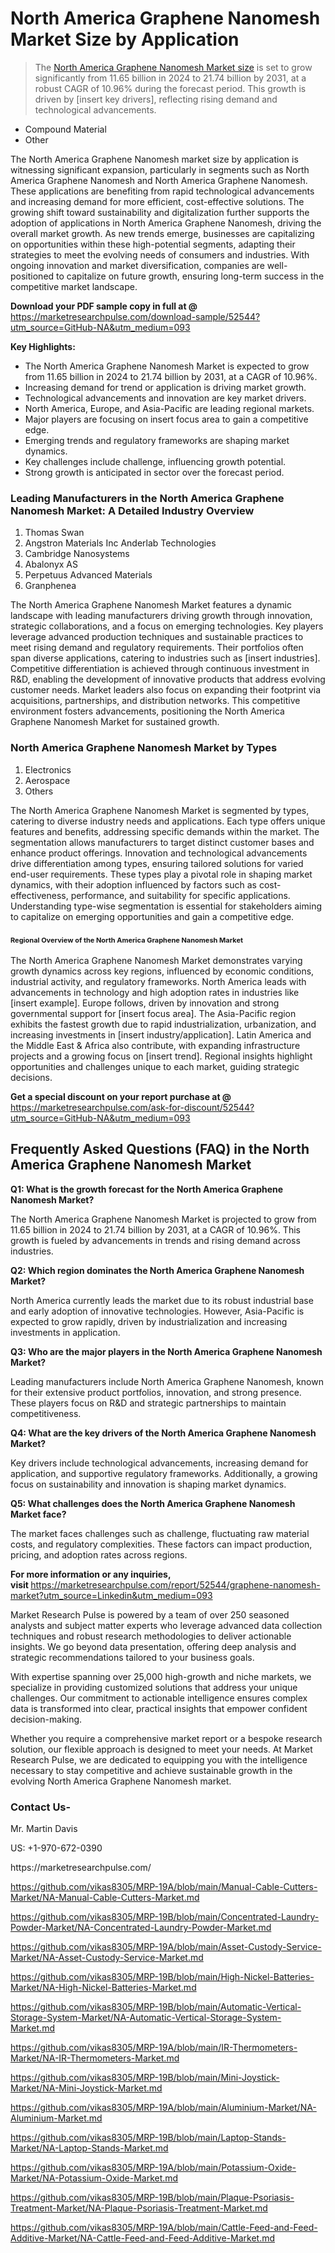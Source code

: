 
<h1>North America Graphene Nanomesh Market&nbsp;Size by Application</h1><blockquote><p>The <a href="https://marketresearchpulse.com/download-sample/52544?utm_source=GitHub-NA&amp;utm_medium=093">North America Graphene Nanomesh Market size</a> is set to grow significantly from 11.65 billion in 2024 to 21.74 billion by 2031, at a robust CAGR of 10.96% during the forecast period. This growth is driven by [insert key drivers], reflecting rising demand and technological advancements.</p></blockquote><ul><li>Compound Material<li> Other</li></ul><p>The North America Graphene Nanomesh market size by application is witnessing significant expansion, particularly in segments such as North America Graphene Nanomesh and North America Graphene Nanomesh. These applications are benefiting from rapid technological advancements and increasing demand for more efficient, cost-effective solutions. The growing shift toward sustainability and digitalization further supports the adoption of applications in North America Graphene Nanomesh, driving the overall market growth. As new trends emerge, businesses are capitalizing on opportunities within these high-potential segments, adapting their strategies to meet the evolving needs of consumers and industries. With ongoing innovation and market diversification, companies are well-positioned to capitalize on future growth, ensuring long-term success in the competitive market landscape.</p><p><strong>Download your PDF sample copy in full at @ </strong><a href="https://marketresearchpulse.com/download-sample/52544?utm_source=GitHub-NA&amp;utm_medium=093">https://marketresearchpulse.com/download-sample/52544?utm_source=GitHub-NA&amp;utm_medium=093</a></p><p><strong>Key Highlights: </strong></p><ul><li>The North America Graphene Nanomesh Market is expected to grow from 11.65 billion in 2024 to 21.74 billion by 2031, at a CAGR of 10.96%.</li><li>Increasing demand for trend or application is driving market growth.</li><li>Technological advancements and innovation are key market drivers.</li><li>North America, Europe, and Asia-Pacific are leading regional markets.</li><li>Major players are focusing on insert focus area to gain a competitive edge.</li><li>Emerging trends and regulatory frameworks are shaping market dynamics.</li><li>Key challenges include challenge, influencing growth potential.</li><li>Strong growth is anticipated in sector over the forecast period.</li></ul><h3>Leading Manufacturers in the North America Graphene Nanomesh Market: A Detailed Industry Overview</h3><ol><li>Thomas Swan</li><li>Angstron Materials Inc Anderlab Technologies</li><li>Cambridge Nanosystems</li><li>Abalonyx AS</li><li>Perpetuus Advanced Materials</li><li>Granphenea</li></ol><div class="flex max-w-full flex-col flex-grow"><div class="min-h-8 text-message flex w-full flex-col items-end gap-2 whitespace-normal break-words [.text-message+&amp;]:mt-5" dir="auto" data-message-author-role="assistant" data-message-id="fd8432e4-4910-450d-b182-61b7bfb0a01f" data-message-model-slug="gpt-4o"><div class="flex w-full flex-col gap-1 empty:hidden first:pt-[3px]"><div class="markdown prose w-full break-words dark:prose-invert light"><p>The North America Graphene Nanomesh Market features a dynamic landscape with leading manufacturers driving growth through innovation, strategic collaborations, and a focus on emerging technologies. Key players leverage advanced production techniques and sustainable practices to meet rising demand and regulatory requirements. Their portfolios often span diverse applications, catering to industries such as [insert industries]. Competitive differentiation is achieved through continuous investment in R&amp;D, enabling the development of innovative products that address evolving customer needs. Market leaders also focus on expanding their footprint via acquisitions, partnerships, and distribution networks. This competitive environment fosters advancements, positioning the North America Graphene Nanomesh Market for sustained growth.</p></div></div></div></div><h3>North America Graphene Nanomesh Market by Types</h3><ol><li>Electronics<li> Aerospace<li> Others</li></ol><div class="flex max-w-full flex-col flex-grow"><div class="min-h-8 text-message flex w-full flex-col items-end gap-2 whitespace-normal break-words [.text-message+&amp;]:mt-5" dir="auto" data-message-author-role="assistant" data-message-id="084470be-0bb7-4664-bddf-5156b4f41249" data-message-model-slug="gpt-4o-mini"><div class="flex w-full flex-col gap-1 empty:hidden first:pt-[3px]"><div class="markdown prose w-full break-words dark:prose-invert light"><p>The North America Graphene Nanomesh Market is segmented by types, catering to diverse industry needs and applications. Each type offers unique features and benefits, addressing specific demands within the market. The segmentation allows manufacturers to target distinct customer bases and enhance product offerings. Innovation and technological advancements drive differentiation among types, ensuring tailored solutions for varied end-user requirements. These types play a pivotal role in shaping market dynamics, with their adoption influenced by factors such as cost-effectiveness, performance, and suitability for specific applications. Understanding type-wise segmentation is essential for stakeholders aiming to capitalize on emerging opportunities and gain a competitive edge.</p></div></div></div></div><h3><span style="font-size: 11px;">Regional Overview of the North America Graphene Nanomesh Market</span></h3><div class="flex max-w-full flex-col flex-grow"><div class="min-h-8 text-message flex w-full flex-col items-end gap-2 whitespace-normal break-words [.text-message+&amp;]:mt-5" dir="auto" data-message-author-role="assistant" data-message-id="e9038762-ce64-4e30-91c9-9bd413514231" data-message-model-slug="gpt-4o-mini"><div class="flex w-full flex-col gap-1 empty:hidden first:pt-[3px]"><div class="markdown prose w-full break-words dark:prose-invert light"><p>The North America Graphene Nanomesh Market demonstrates varying growth dynamics across key regions, influenced by economic conditions, industrial activity, and regulatory frameworks. North America leads with advancements in technology and high adoption rates in industries like [insert example]. Europe follows, driven by innovation and strong governmental support for [insert focus area]. The Asia-Pacific region exhibits the fastest growth due to rapid industrialization, urbanization, and increasing investments in [insert industry/application]. Latin America and the Middle East &amp; Africa also contribute, with expanding infrastructure projects and a growing focus on [insert trend]. Regional insights highlight opportunities and challenges unique to each market, guiding strategic decisions.</p></div></div></div></div><p><strong>Get a special discount on your report purchase at @ </strong><a href="https://marketresearchpulse.com/ask-for-discount/52544?utm_source=GitHub-NA&amp;utm_medium=093">https://marketresearchpulse.com/ask-for-discount/52544?utm_source=GitHub-NA&amp;utm_medium=093</a></p><h2>Frequently Asked Questions (FAQ) in the North America Graphene Nanomesh Market</h2><p><strong>Q1: What is the growth forecast for the North America Graphene Nanomesh Market?</strong></p><p>The North America Graphene Nanomesh Market is projected to grow from 11.65 billion in 2024 to 21.74 billion by 2031, at a CAGR of 10.96%. This growth is fueled by advancements in trends and rising demand across industries.</p><p><strong>Q2: Which region dominates the North America Graphene Nanomesh Market?</strong></p><p>North America currently leads the market due to its robust industrial base and early adoption of innovative technologies. However, Asia-Pacific is expected to grow rapidly, driven by industrialization and increasing investments in application.</p><p><strong>Q3: Who are the major players in the North America Graphene Nanomesh Market?</strong></p><p>Leading manufacturers include North America Graphene Nanomesh, known for their extensive product portfolios, innovation, and strong presence. These players focus on R&amp;D and strategic partnerships to maintain competitiveness.</p><p><strong>Q4: What are the key drivers of the North America Graphene Nanomesh Market?</strong></p><p>Key drivers include technological advancements, increasing demand for application, and supportive regulatory frameworks. Additionally, a growing focus on sustainability and innovation is shaping market dynamics.</p><p><strong>Q5: What challenges does the North America Graphene Nanomesh Market face?</strong></p><p>The market faces challenges such as challenge, fluctuating raw material costs, and regulatory complexities. These factors can impact production, pricing, and adoption rates across regions.</p><p><strong>For more information or any inquiries, visit&nbsp;</strong><a href="https://marketresearchpulse.com/report/52544/graphene-nanomesh-market?utm_source=Linkedin&utm_medium=093">https://marketresearchpulse.com/report/52544/graphene-nanomesh-market?utm_source=Linkedin&utm_medium=093</a></p><p>Market Research Pulse is powered by a team of over 250 seasoned analysts and subject matter experts who leverage advanced data collection techniques and robust research methodologies to deliver actionable insights. We go beyond data presentation, offering deep analysis and strategic recommendations tailored to your business goals.</p><p>With expertise spanning over 25,000 high-growth and niche markets, we specialize in providing customized solutions that address your unique challenges. Our commitment to actionable intelligence ensures complex data is transformed into clear, practical insights that empower confident decision-making.</p><p>Whether you require a comprehensive market report or a bespoke research solution, our flexible approach is designed to meet your needs. At Market Research Pulse, we are dedicated to equipping you with the intelligence necessary to stay competitive and achieve sustainable growth in the evolving North America Graphene Nanomesh market.</p><h3><strong>Contact Us-</strong></h3><p>Mr. Martin Davis</p><p>US: +1-970-672-0390</p><p>https://marketresearchpulse.com/</p><p><a href="https://github.com/vikas8305/MRP-19A/blob/main/Manual-Cable-Cutters-Market/NA-Manual-Cable-Cutters-Market.md">https://github.com/vikas8305/MRP-19A/blob/main/Manual-Cable-Cutters-Market/NA-Manual-Cable-Cutters-Market.md</a></p><p><a href="https://github.com/vikas8305/MRP-19B/blob/main/Concentrated-Laundry-Powder-Market/NA-Concentrated-Laundry-Powder-Market.md">https://github.com/vikas8305/MRP-19B/blob/main/Concentrated-Laundry-Powder-Market/NA-Concentrated-Laundry-Powder-Market.md</a></p><p><a href="https://github.com/vikas8305/MRP-19A/blob/main/Asset-Custody-Service-Market/NA-Asset-Custody-Service-Market.md">https://github.com/vikas8305/MRP-19A/blob/main/Asset-Custody-Service-Market/NA-Asset-Custody-Service-Market.md</a></p><p><a href="https://github.com/vikas8305/MRP-19B/blob/main/High-Nickel-Batteries-Market/NA-High-Nickel-Batteries-Market.md">https://github.com/vikas8305/MRP-19B/blob/main/High-Nickel-Batteries-Market/NA-High-Nickel-Batteries-Market.md</a></p><p><a href="https://github.com/vikas8305/MRP-19B/blob/main/Automatic-Vertical-Storage-System-Market/NA-Automatic-Vertical-Storage-System-Market.md">https://github.com/vikas8305/MRP-19B/blob/main/Automatic-Vertical-Storage-System-Market/NA-Automatic-Vertical-Storage-System-Market.md</a></p><p><a href="https://github.com/vikas8305/MRP-19A/blob/main/IR-Thermometers-Market/NA-IR-Thermometers-Market.md">https://github.com/vikas8305/MRP-19A/blob/main/IR-Thermometers-Market/NA-IR-Thermometers-Market.md</a></p><p><a href="https://github.com/vikas8305/MRP-19B/blob/main/Mini-Joystick-Market/NA-Mini-Joystick-Market.md">https://github.com/vikas8305/MRP-19B/blob/main/Mini-Joystick-Market/NA-Mini-Joystick-Market.md</a></p><p><a href="https://github.com/vikas8305/MRP-19A/blob/main/Aluminium-Market/NA-Aluminium-Market.md">https://github.com/vikas8305/MRP-19A/blob/main/Aluminium-Market/NA-Aluminium-Market.md</a></p><p><a href="https://github.com/vikas8305/MRP-19B/blob/main/Laptop-Stands-Market/NA-Laptop-Stands-Market.md">https://github.com/vikas8305/MRP-19B/blob/main/Laptop-Stands-Market/NA-Laptop-Stands-Market.md</a></p><p><a href="https://github.com/vikas8305/MRP-19A/blob/main/Potassium-Oxide-Market/NA-Potassium-Oxide-Market.md">https://github.com/vikas8305/MRP-19A/blob/main/Potassium-Oxide-Market/NA-Potassium-Oxide-Market.md</a></p><p><a href="https://github.com/vikas8305/MRP-19B/blob/main/Plaque-Psoriasis-Treatment-Market/NA-Plaque-Psoriasis-Treatment-Market.md">https://github.com/vikas8305/MRP-19B/blob/main/Plaque-Psoriasis-Treatment-Market/NA-Plaque-Psoriasis-Treatment-Market.md</a></p><p><a href="https://github.com/vikas8305/MRP-19A/blob/main/Cattle-Feed-and-Feed-Additive-Market/NA-Cattle-Feed-and-Feed-Additive-Market.md">https://github.com/vikas8305/MRP-19A/blob/main/Cattle-Feed-and-Feed-Additive-Market/NA-Cattle-Feed-and-Feed-Additive-Market.md</a></p>
